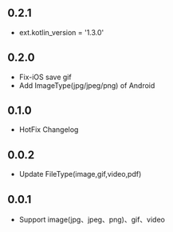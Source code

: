 ## 0.2.1
- ext.kotlin_version = '1.3.0'

## 0.2.0
- Fix-iOS save gif
- Add ImageType(jpg/jpeg/png) of Android

## 0.1.0
- HotFix Changelog

## 0.0.2
- Update FileType(image,gif,video,pdf)

## 0.0.1

- Support image(jpg、jpeg、png)、gif、video
